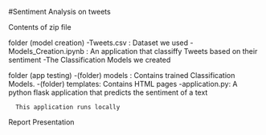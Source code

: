 #Sentiment Analysis on tweets

Contents of zip file

   folder (model creation)
     -Tweets.csv : Dataset we used
     -Models_Creation.ipynb : An application that classiffy Tweets based on their sentiment
     -The Classification Models we created
     

 folder (app testing)
     -(folder) models : Contains trained Classification Models.
     -(folder) templates: Contains HTML pages 
     -application.py: A python flask application that predicts the sentiment of a text
     
      This application runs locally
      
Report
Presentation

